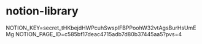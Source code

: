 # notion-library

NOTION_KEY=secret_tHKbejdHWPcuhSwsplFBPPoohW32vtAgsBurHsUmEMg
NOTION_PAGE_ID=c585bf17deac4715adb7d80b37445aa5?pvs=4
